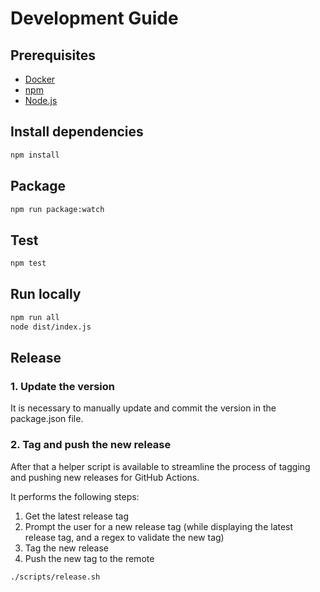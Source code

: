 # Development Guide

## Prerequisites

- [Docker](https://docs.docker.com/get-docker/)
- [npm](https://www.npmjs.com/get-npm)
- [Node.js](https://nodejs.org/en/download/)

## Install dependencies

```bash
npm install
```

## Package

```bash
npm run package:watch
```

## Test

```bash
npm test
```

## Run locally

```bash
npm run all
node dist/index.js
```

## Release

### 1. Update the version

It is necessary to manually update and commit the version in the package.json
file.

### 2. Tag and push the new release

After that a helper script is available to streamline the process of tagging and
pushing new releases for GitHub Actions.

It performs the following steps:

1. Get the latest release tag
1. Prompt the user for a new release tag (while displaying the latest release
   tag, and a regex to validate the new tag)
1. Tag the new release
1. Push the new tag to the remote

```bash
./scripts/release.sh
```
